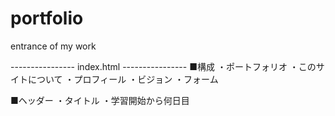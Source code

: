 # portfolio
entrance of my work

---------------- index.html ----------------
■構成
・ポートフォリオ
・このサイトについて
・プロフィール
・ビジョン
・フォーム

■ヘッダー
・タイトル
・学習開始から何日目
